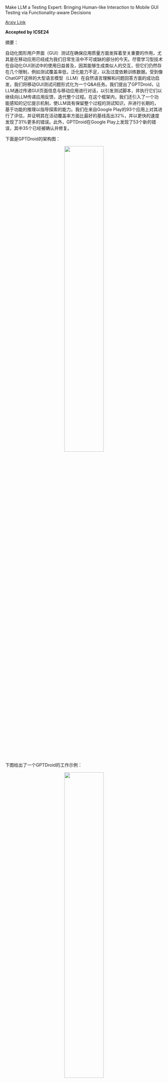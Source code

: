 Make LLM a Testing Expert: Bringing Human-like Interaction to Mobile GUI Testing via Functionality-aware Decisions

[Arxiv Link](https://arxiv.org/pdf/2310.15780.pdf)

**Accepted by ICSE24**

摘要：

自动化图形用户界面（GUI）测试在确保应用质量方面发挥着至关重要的作用，尤其是在移动应用已经成为我们日常生活中不可或缺的部分的今天。尽管学习型技术在自动化GUI测试中的使用日益普及，因其能够生成类似人的交互，但它们仍然存在几个限制，例如测试覆盖率低，泛化能力不足，以及过度依赖训练数据。受到像ChatGPT这样的大型语言模型（LLM）在自然语言理解和问题回答方面的成功启发，我们将移动GUI测试问题形式化为一个Q&A任务。我们提出了GPTDroid，让LLM通过传递GUI页面信息与移动应用进行对话，以引发测试脚本，并执行它们以继续向LLM传递应用反馈，迭代整个过程。在这个框架内，我们还引入了一个功能感知的记忆提示机制，使LLM具有保留整个过程的测试知识，并进行长期的，基于功能的推理以指导探索的能力。我们在来自Google Play的93个应用上对其进行了评估，并证明其在活动覆盖率方面比最好的基线高出32%，并以更快的速度发现了31%更多的错误。此外，GPTDroid在Google Play上发现了53个新的错误，其中35个已经被确认并修复。

下面是GPTDroid的架构图：

<div style="text-align: center;">
    <img src="../../../assets/GPTDroid/overview.png" width="50%">
</div>

下图给出了一个GPTDroid的工作示例：

<div style="text-align: center;">
    <img src="../../../assets/GPTDroid/demonstration.png" width="50%">
</div>

图中可以看到一个示例聊天记录。LLM可以理解应用的GUI，并提供详细的操作来导航应用（例如，图中的A1-A5）。为了弥补其错误的预测（图中的A2），GPTDroid通过实时反馈引导它重新生成输入，直到触发有效的页面转换。即使在长时间的测试追踪之后，它仍然保持清晰的测试逻辑，以进行复杂的操作推理（图中的A3，A4），并且它可以优先测试重要的功能（例如，图中的A5）。
